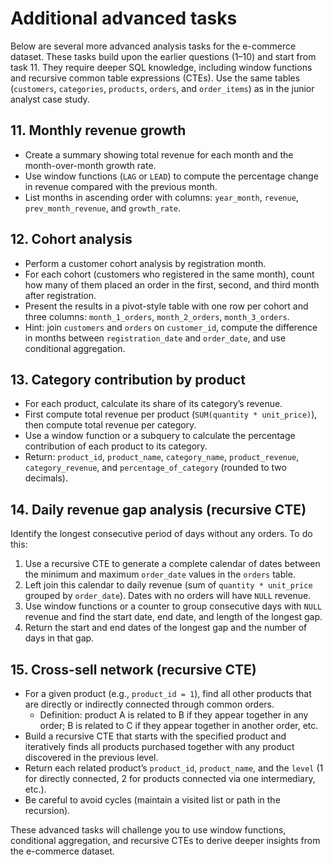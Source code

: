 # Additional advanced tasks

Below are several more advanced analysis tasks for the e-commerce dataset. These tasks build upon the earlier questions (1–10) and start from task 11. They require deeper SQL knowledge, including window functions and recursive common table expressions (CTEs). Use the same tables (`customers`, `categories`, `products`, `orders`, and `order_items`) as in the junior analyst case study.

## 11. Monthly revenue growth

- Create a summary showing total revenue for each month and the month-over-month growth rate.
- Use window functions (`LAG` or `LEAD`) to compute the percentage change in revenue compared with the previous month.
- List months in ascending order with columns: `year_month`, `revenue`, `prev_month_revenue`, and `growth_rate`.

## 12. Cohort analysis

- Perform a customer cohort analysis by registration month.
- For each cohort (customers who registered in the same month), count how many of them placed an order in the first, second, and third month after registration.
- Present the results in a pivot-style table with one row per cohort and three columns: `month_1_orders`, `month_2_orders`, `month_3_orders`.
- Hint: join `customers` and `orders` on `customer_id`, compute the difference in months between `registration_date` and `order_date`, and use conditional aggregation.

## 13. Category contribution by product

- For each product, calculate its share of its category’s revenue.
- First compute total revenue per product (`SUM(quantity * unit_price)`), then compute total revenue per category.
- Use a window function or a subquery to calculate the percentage contribution of each product to its category.
- Return: `product_id`, `product_name`, `category_name`, `product_revenue`, `category_revenue`, and `percentage_of_category` (rounded to two decimals).

## 14. Daily revenue gap analysis (recursive CTE)

Identify the longest consecutive period of days without any orders. To do this:

1. Use a recursive CTE to generate a complete calendar of dates between the minimum and maximum `order_date` values in the `orders` table.
2. Left join this calendar to daily revenue (sum of `quantity * unit_price` grouped by `order_date`). Dates with no orders will have `NULL` revenue.
3. Use window functions or a counter to group consecutive days with `NULL` revenue and find the start date, end date, and length of the longest gap.
4. Return the start and end dates of the longest gap and the number of days in that gap.

## 15. Cross-sell network (recursive CTE)

- For a given product (e.g., `product_id = 1`), find all other products that are directly or indirectly connected through common orders.
  - Definition: product A is related to B if they appear together in any order; B is related to C if they appear together in another order, etc.
- Build a recursive CTE that starts with the specified product and iteratively finds all products purchased together with any product discovered in the previous level.
- Return each related product’s `product_id`, `product_name`, and the `level` (1 for directly connected, 2 for products connected via one intermediary, etc.).
- Be careful to avoid cycles (maintain a visited list or path in the recursion).

These advanced tasks will challenge you to use window functions, conditional aggregation, and recursive CTEs to derive deeper insights from the e-commerce dataset.
